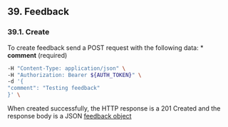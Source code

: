 ## 39. Feedback
### 39.1. Create
To create feedback send a POST request with the following data:
*
**comment** (required)
```bash
-H "Content-Type: application/json" \
-H "Authorization: Bearer ${AUTH_TOKEN}" \
-d '{
"comment": "Testing feedback"
}' \
```
When created successfully, the HTTP response is a 201 Created and the response body is a JSON [feedback object](https://docs.taiga.io/api.html#object-feedback-detail)
